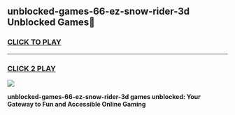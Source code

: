 
## unblocked-games-66-ez-snow-rider-3d Unblocked Games👋
<h3>
<a href="https://news.freeplayer.one?title=unblocked-games-66-ez-snow-rider-3d&ref=16F">CLICK TO PLAY</a></h3>
<hr>

<h3>
<a href="https://news.freeplayer.one?title=unblocked-games-66-ez-snow-rider-3d&ref=16F">CLICK 2 PLAY</a>
  
</h3>

<a href="https://news.freeplayer.one?title=unblocked-games-66-ez-snow-rider-3d&ref=16F/"><img src="https://clearcache.store/games.png"></a>


**unblocked-games-66-ez-snow-rider-3d games unblocked: Your Gateway to Fun and Accessible Online Gaming**

